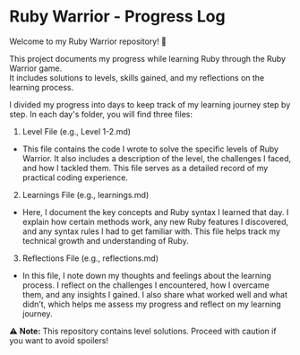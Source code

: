 # Ruby Warrior - Progress Log

Welcome to my Ruby Warrior repository! 🎯 

This project documents my progress while learning Ruby through the Ruby Warrior game.  
It includes solutions to levels, skills gained, and my reflections on the learning process.

I divided my progress into days to keep track of my learning journey step by step. In each day's folder, you will find three files:

1. Level File (e.g., Level 1-2.md)
  * This file contains the code I wrote to solve the specific levels of Ruby Warrior. It also includes a description of the level, the challenges I faced, and how I tackled them. This file serves as a detailed record of my practical coding experience.

2. Learnings File (e.g., learnings.md)
  * Here, I document the key concepts and Ruby syntax I learned that day. I explain how certain methods work, any new Ruby features I discovered, and any syntax rules I had to get familiar with. This file helps track my technical growth and understanding of Ruby.

3. Reflections File (e.g., reflections.md)
  * In this file, I note down my thoughts and feelings about the learning process. I reflect on the challenges I encountered, how I overcame them, and any insights I gained. I also share what worked well and what didn’t, which helps me assess my progress and reflect on my learning journey.

⚠️ **Note:** This repository contains level solutions. Proceed with caution if you want to avoid spoilers!

